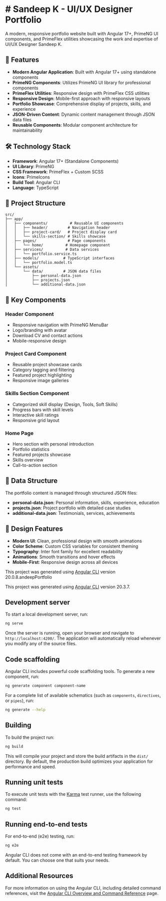 # # Sandeep K - UI/UX Designer Portfolio

A modern, responsive portfolio website built with Angular 17+, PrimeNG UI components, and PrimeFlex utilities showcasing the work and expertise of UI/UX Designer Sandeep K.

## 🚀 Features

- **Modern Angular Application**: Built with Angular 17+ using standalone components
- **PrimeNG Components**: Utilizes PrimeNG UI library for professional components
- **PrimeFlex Utilities**: Responsive design with PrimeFlex CSS utilities
- **Responsive Design**: Mobile-first approach with responsive layouts
- **Portfolio Showcase**: Comprehensive display of projects, skills, and experience
- **JSON-Driven Content**: Dynamic content management through JSON data files
- **Reusable Components**: Modular component architecture for maintainability

## 🛠️ Technology Stack

- **Framework**: Angular 17+ (Standalone Components)
- **UI Library**: PrimeNG
- **CSS Framework**: PrimeFlex + Custom SCSS
- **Icons**: PrimeIcons
- **Build Tool**: Angular CLI
- **Language**: TypeScript

## 📁 Project Structure

```
src/
├── app/
│   ├── components/          # Reusable UI components
│   │   ├── header/         # Navigation header
│   │   ├── project-card/   # Project display card
│   │   └── skills-section/ # Skills showcase
│   ├── pages/              # Page components
│   │   └── home/          # Homepage component
│   ├── services/          # Data services
│   │   └── portfolio.service.ts
│   ├── models/           # TypeScript interfaces
│   │   └── portfolio.model.ts
│   └── assets/
│       └── data/         # JSON data files
│           ├── personal-data.json
│           ├── projects.json
│           └── additional-data.json
```

## 🎨 Key Components

### Header Component
- Responsive navigation with PrimeNG MenuBar
- Logo/branding with avatar
- Download CV and contact actions
- Mobile-responsive design

### Project Card Component
- Reusable project showcase cards
- Category tagging and filtering
- Featured project highlighting
- Responsive image galleries

### Skills Section Component
- Categorized skill display (Design, Tools, Soft Skills)
- Progress bars with skill levels
- Interactive skill ratings
- Responsive grid layout

### Home Page
- Hero section with personal introduction
- Portfolio statistics
- Featured projects showcase
- Skills overview
- Call-to-action section

## 💾 Data Structure

The portfolio content is managed through structured JSON files:

- **personal-data.json**: Personal information, skills, experience, education
- **projects.json**: Project portfolio with detailed case studies
- **additional-data.json**: Testimonials, services, achievements

## 🎯 Design Features

- **Modern UI**: Clean, professional design with smooth animations
- **Color Scheme**: Custom CSS variables for consistent theming
- **Typography**: Inter font family for excellent readability
- **Animations**: Smooth transitions and hover effects
- **Mobile-First**: Responsive design across all devices

This project was generated using [Angular CLI](https://github.com/angular/angular-cli) version 20.0.8.andeepPortfolio

This project was generated using [Angular CLI](https://github.com/angular/angular-cli) version 20.3.7.

## Development server

To start a local development server, run:

```bash
ng serve
```

Once the server is running, open your browser and navigate to `http://localhost:4200/`. The application will automatically reload whenever you modify any of the source files.

## Code scaffolding

Angular CLI includes powerful code scaffolding tools. To generate a new component, run:

```bash
ng generate component component-name
```

For a complete list of available schematics (such as `components`, `directives`, or `pipes`), run:

```bash
ng generate --help
```

## Building

To build the project run:

```bash
ng build
```

This will compile your project and store the build artifacts in the `dist/` directory. By default, the production build optimizes your application for performance and speed.

## Running unit tests

To execute unit tests with the [Karma](https://karma-runner.github.io) test runner, use the following command:

```bash
ng test
```

## Running end-to-end tests

For end-to-end (e2e) testing, run:

```bash
ng e2e
```

Angular CLI does not come with an end-to-end testing framework by default. You can choose one that suits your needs.

## Additional Resources

For more information on using the Angular CLI, including detailed command references, visit the [Angular CLI Overview and Command Reference](https://angular.dev/tools/cli) page.
